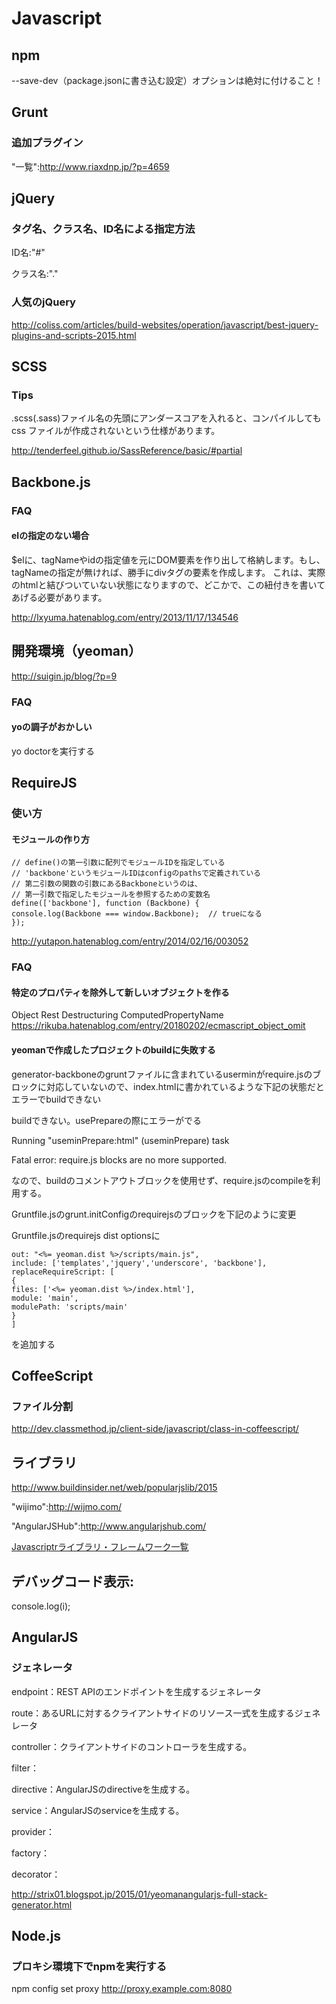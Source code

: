 # Javascript

## npm

--save-dev（package.jsonに書き込む設定）オプションは絶対に付けること！



## Grunt

### 追加プラグイン

"一覧":http://www.riaxdnp.jp/?p=4659


## jQuery

### タグ名、クラス名、ID名による指定方法

ID名:"#"

クラス名:"."


### 人気のjQuery

http://coliss.com/articles/build-websites/operation/javascript/best-jquery-plugins-and-scripts-2015.html


## SCSS

### Tips

.scss(.sass)ファイル名の先頭にアンダースコアを入れると、コンパイルしてもcss ファイルが作成されないという仕様があります。

http://tenderfeel.github.io/SassReference/basic/#partial



## Backbone.js

### FAQ

#### elの指定のない場合

$elに、tagNameやidの指定値を元にDOM要素を作り出して格納します。もし、tagNameの指定が無ければ、勝手にdivタグの要素を作成します。 これは、実際のhtmlと結びついていない状態になりますので、どこかで、この紐付きを書いてあげる必要があります。


http://lxyuma.hatenablog.com/entry/2013/11/17/134546


## 開発環境（yeoman）

http://suigin.jp/blog/?p=9


### FAQ

#### yoの調子がおかしい

yo doctorを実行する


## RequireJS

### 使い方

#### モジュールの作り方

~~~
// define()の第一引数に配列でモジュールIDを指定している
// 'backbone'というモジュールIDはconfigのpathsで定義されている
// 第二引数の関数の引数にあるBackboneというのは、
// 第一引数で指定したモジュールを参照するための変数名
define(['backbone'], function (Backbone) {
console.log(Backbone === window.Backbone);  // trueになる
});
~~~

http://yutapon.hatenablog.com/entry/2014/02/16/003052


### FAQ

#### 特定のプロパティを除外して新しいオブジェクトを作る

Object Rest Destructuring
ComputedPropertyName
https://rikuba.hatenablog.com/entry/20180202/ecmascript_object_omit

#### yeomanで作成したプロジェクトのbuildに失敗する

generator-backboneのgruntファイルに含まれているuserminがrequire.jsのブロックに対応していないので、index.htmlに書かれているような下記の状態だとエラーでbuildできない


buildできない。usePrepareの際にエラーがでる

<!-- build:js scripts/main.js -->

<script data-main="scripts/main" src="bower_components/requirejs/require.js"></script>

<!-- endbuild -->

Running "useminPrepare:html" (useminPrepare) task

Fatal error: require.js blocks are no more supported.

なので、buildのコメントアウトブロックを使用せず、require.jsのcompileを利用する。


Gruntfile.jsのgrunt.initConfigのrequirejsのブロックを下記のように変更


Gruntfile.jsのrequirejs  dist  optionsに

~~~
out: "<%= yeoman.dist %>/scripts/main.js",
include: ['templates','jquery','underscore', 'backbone'],
replaceRequireScript: [
{
files: ['<%= yeoman.dist %>/index.html'],
module: 'main',
modulePath: 'scripts/main'
}
]
~~~
を追加する


## CoffeeScript

### ファイル分割

http://dev.classmethod.jp/client-side/javascript/class-in-coffeescript/


## ライブラリ

http://www.buildinsider.net/web/popularjslib/2015


"wijimo":http://wijmo.com/

"AngularJSHub":http://www.angularjshub.com/


[Javascriptrライブラリ・フレームワーク一覧](Javascriptrライブラリ・フレームワーク一覧.md)


## デバッグコード表示:
console.log(i);



## AngularJS

### ジェネレータ

endpoint：REST APIのエンドポイントを生成するジェネレータ

route：あるURLに対するクライアントサイドのリソース一式を生成するジェネレータ

controller：クライアントサイドのコントローラを生成する。

filter：

directive：AngularJSのdirectiveを生成する。

service：AngularJSのserviceを生成する。

provider：

factory：

decorator：



http://strix01.blogspot.jp/2015/01/yeomanangularjs-full-stack-generator.html



## Node.js

### プロキシ環境下でnpmを実行する

npm config set proxy http://proxy.example.com:8080

